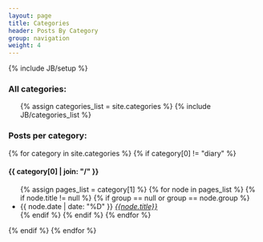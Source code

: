 ```yaml
---
layout: page
title: Categories
header: Posts By Category
group: navigation
weight: 4
---
```

{% include JB/setup %}

<h3>All categories:</h3>
<ul class="tags list-inline list-unstyled">
	{% assign categories_list = site.categories %}
	{% include JB/categories_list %}
</ul>

<h3>Posts per category:</h3>
{% for category in site.categories %}
{% if category[0] != "diary" %}
<h4 id="{{ category[0] }}-ref">{{ category[0] | join: "/" }}</h4>
<ul>
{% assign pages_list = category[1] %}
{% for node in pages_list %}
{% if node.title != null %}
{% if group == null or group == node.group %}
<li>
{{ node.date | date: "%D" }}
<i><a href="{{ BASE_PATH }}{{node.url}}">{{node.title}}</a></i>
</li>
{% endif %}
{% endif %}
{% endfor %}
</ul>
{% endif %}
{% endfor %}

